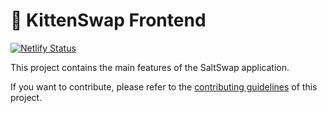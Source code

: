 # 🧂 KittenSwap Frontend

[![Netlify Status](https://api.netlify.com/api/v1/badges/66319811-32db-485e-ae07-ae9431b16f46/deploy-status)](https://app.netlify.com/sites/naughty-goodall-df47f6/deploys)

This project contains the main features of the SaltSwap application.

If you want to contribute, please refer to the [contributing guidelines](./CONTRIBUTING.md) of this project.
